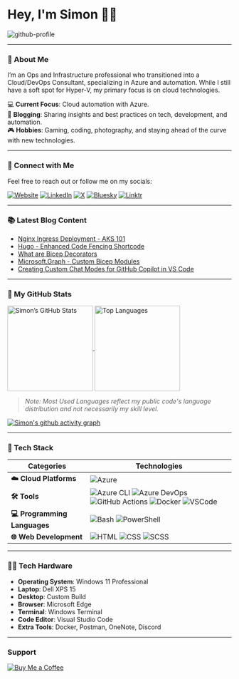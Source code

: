 # Hey, I'm Simon 🙋‍♂️  
![github-profile](https://github.com/user-attachments/assets/6ec2af58-9865-490b-b383-b4e3e3b5bf71)

---
### 👋 About Me  
I’m an Ops and Infrastructure professional who transitioned into a Cloud/DevOps Consultant, specializing in Azure and automation. While I still have a soft spot for Hyper-V, my primary focus is on cloud technologies.

💻 **Current Focus**: Cloud automation with Azure.  
🚀 **Blogging**: Sharing insights and best practices on tech, development, and automation.  
🎮 **Hobbies**: Gaming, coding, photography, and staying ahead of the curve with new technologies.

---
### 🎉 Connect with Me  
Feel free to reach out or follow me on my socials:

<p align="left">
  <a href="https://blog.builtwithcaffeine.cloud/"><img alt="Website" src="https://img.shields.io/badge/Blog-BuiltWithCaffeine-blue?style=for-the-badge"></a>
  <a href="https://www.linkedin.com/in/simon-john-lee/"><img alt="LinkedIn" src="https://img.shields.io/badge/LinkedIn-simon%20lee-blue?style=for-the-badge"></a>
  <a href="https://x.com/smoon_lee"><img alt="X" src="https://img.shields.io/badge/Twitter-smoonlee-blue?style=for-the-badge&&ogoColor=white"></a>
  <a href="https://bsky.app/profile/smoonlee.bsky.social"><img alt="Bluesky" src="https://img.shields.io/badge/Bluesky-smoonlee-blue?style=for-the-badge"></a>
  <a href="https://linktr.ee/smooney"><img alt="Linktr" src="https://img.shields.io/badge/linktr-smooney-blue?style=for-the-badge&logo=linktr"></a>
</p>

---
### 📚 Latest Blog Content
<!-- BLOG-POST-LIST:START -->
- [Nginx Ingress Deployment - AKS 101](https://blog.builtwithcaffeine.cloud/posts/aks-nginx-ingress-helm/)
- [Hugo - Enhanced Code Fencing Shortcode](https://blog.builtwithcaffeine.cloud/posts/hugo-enhanced-code-fencing-shortcode/)
- [What are Bicep Decorators](https://blog.builtwithcaffeine.cloud/posts/2025-10-bicep-decorators/)
- [Microsoft.Graph - Custom Bicep Modules](https://blog.builtwithcaffeine.cloud/posts/bicep-microsoft-graph-custom-modules/)
- [Creating Custom Chat Modes for GitHub Copilot in VS Code](https://blog.builtwithcaffeine.cloud/posts/vscode-custom-chat-mode/)
<!-- BLOG-POST-LIST:END -->


--- 
### 🧮 My GitHub Stats  
<a href="https://github.com/smoonlee">
  <img align="center" src="https://github-readme-stats.vercel.app/api?username=smoonlee&show_icons=true&line_height=27&count_private=true" alt="Simon’s GitHub Stats" height=192 />
</a>
<a href="https://github.com/smoonlee">
  <img align="center" src="https://github-readme-stats.vercel.app/api/top-langs/?username=smoonlee&layout=compact&langs_count=10" alt="Top Languages" height=192 />
</a>
<p></p>

> *Note: Most Used Languages reflect my public code's language distribution and not necessarily my skill level.*

[![Simon's github activity graph](https://github-readme-activity-graph.vercel.app/graph?username=smoonlee&theme=nord)](https://github.com/ashutosh00710/github-readme-activity-graph)

---
### 🧰 Tech Stack  

| **Categories**            | **Technologies**                                          |
|-------------------------|-----------------------------------------------------------|
| **☁️ Cloud Platforms**   | ![Azure](https://img.shields.io/badge/Azure-0078D4?style=flat-square) |
| **🛠️ Tools**             | ![Azure CLI](https://img.shields.io/badge/Azure%20CLI-0089D6?style=flat-square) ![Azure DevOps](https://img.shields.io/badge/Azure%20DevOps-0078D4?style=flat-square) ![GitHub Actions](https://img.shields.io/badge/GitHub%20Actions-2088FF?style=flat-square) ![Docker](https://img.shields.io/badge/Docker-2496ED?style=flat-square) ![VSCode](https://img.shields.io/badge/VSCode-007ACC?style=flat-square) |
| **💻 Programming Languages** | ![Bash](https://img.shields.io/badge/Bash-4EAA25?style=flat-square) ![PowerShell](https://img.shields.io/badge/PowerShell-5391FE?style=flat-square) |
| **🌐 Web Development**   | ![HTML](https://img.shields.io/badge/HTML-E34F26?style=flat-square) ![CSS](https://img.shields.io/badge/CSS-1572B6?style=flat-square) ![SCSS](https://img.shields.io/badge/SCSS-CC6699?style=flat-square) |

---
### 👨‍💻 Tech Hardware

- **Operating System**: Windows 11 Professional  
- **Laptop**: Dell XPS 15  
- **Desktop**: Custom Build  
- **Browser**: Microsoft Edge  
- **Terminal**: Windows Terminal  
- **Code Editor**: Visual Studio Code  
- **Extra Tools**: Docker, Postman, OneNote, Discord

---
### Support  
[![Buy Me a Coffee](https://img.buymeacoffee.com/button-api/?text=Buy%20Me%20A%20Coffee&emoji=&slug=smoon_lee&button_colour=FF813F&font_colour=ffffff&font_family=Cookie&outline_colour=ffffff&coffee_colour=ffffff)](https://www.buymeacoffee.com/smoon_lee)
